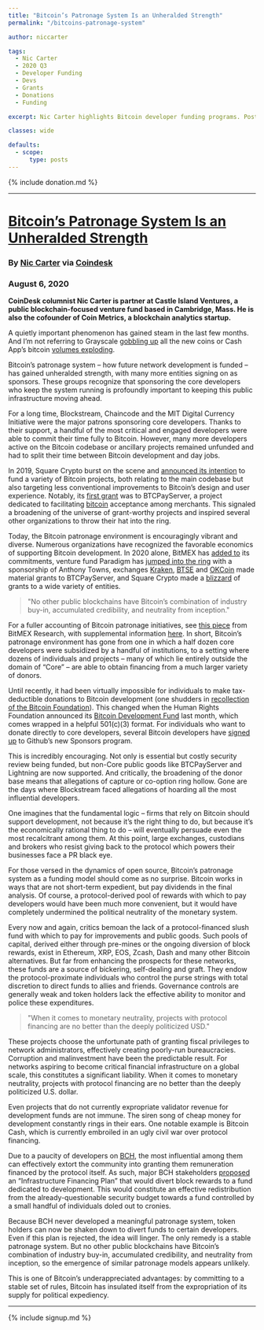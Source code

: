 ```yaml
---
title: "Bitcoin’s Patronage System Is an Unheralded Strength"
permalink: "/bitcoins-patronage-system"

author: niccarter

tags:
  - Nic Carter
  - 2020 Q3
  - Developer Funding
  - Devs
  - Grants
  - Donations
  - Funding

excerpt: Nic Carter highlights Bitcoin developer funding programs. Posted August 6, 2020.

classes: wide

defaults:
  - scope:
      type: posts
---
```


{% include donation.md %}

***

# [Bitcoin’s Patronage System Is an Unheralded Strength](https://www.coindesk.com/bitcoins-patronage-system-is-an-unheralded-strength)
### By [Nic Carter](https://twitter.com/nic__carter) via [Coindesk](https://www.coindesk.com/)
### August 6, 2020

**CoinDesk columnist Nic Carter is partner at Castle Island Ventures, a public blockchain-focused venture fund based in Cambridge, Mass. He is also the cofounder of Coin Metrics, a blockchain analytics startup.**

A quietly important phenomenon has gained steam in the last few months. And I’m not referring to Grayscale [gobbling up](https://www.coindesk.com/grayscale-says-institutions-invested-record-900m-in-crypto-products-in-q2) all the new coins or Cash App’s bitcoin [volumes exploding](https://www.coindesk.com/square-reports-increase-quarterly-bitcoin-revenue). 

Bitcoin’s patronage system – how future network development is funded – has gained unheralded strength, with many more entities signing on as sponsors. These groups recognize that sponsoring the core developers who keep the system running is profoundly important to keeping this public infrastructure moving ahead. 

For a long time, Blockstream, Chaincode and the MIT Digital Currency Initiative were the major patrons sponsoring core developers. Thanks to their support, a handful of the most critical and engaged developers were able to commit their time fully to Bitcoin. However, many more developers active on the Bitcoin codebase or ancillary projects remained unfunded and had to split their time between Bitcoin development and day jobs.

In 2019, Square Crypto burst on the scene and [announced its intention](https://www.coindesk.com/square-crypto-lead-the-product-were-focusing-on-is-bitcoin) to fund a variety of Bitcoin projects, both relating to the main codebase but also targeting less conventional improvements to Bitcoin’s design and user experience. Notably, its [first grant](https://medium.com/@squarecrypto/grant-1-btcpay-server-8f158621bf91) was to BTCPayServer, a project dedicated to facilitating [bitcoin](https://www.coindesk.com/price/bitcoin) acceptance among merchants. This signaled a broadening of the universe of grant-worthy projects and inspired several other organizations to throw their hat into the ring.

Today, the Bitcoin patronage environment is encouragingly vibrant and diverse. Numerous organizations have recognized the favorable economics of supporting Bitcoin development. In 2020 alone, BitMEX has [added to](https://blog.bitmex.com/bitcoin-developer-grant-provided-to-jeremy-rubin/) its commitments, venture fund Paradigm has [jumped into the ring](https://www.matthuang.com/funding_bitcoin_development) with a sponsorship of Anthony Towns, exchanges [Kraken](https://blog.kraken.com/post/5491/kraken-grants-150000-btcpay/), [BTSE](https://blog.btcpayserver.org/btcpay-server-btse/) and [OKCoin](https://blog.btcpayserver.org/btcpay-server-grant-7-okcoin/) made material grants to BTCPayServer, and Square Crypto made a [blizzard](https://medium.com/@squarecrypto/square-crypto-grants-for-everybody-93d614f5fd0e) of grants to a wide variety of entities.

> "No other public blockchains have Bitcoin’s combination of industry buy-in, accumulated credibility, and neutrality from inception."

For a fuller accounting of Bitcoin patronage initiatives, see [this piece](https://blog.bitmex.com/who-funds-bitcoin-development/) from BitMEX Research, with supplemental information [here](https://polylunar.com/Bitcoin-grants-tracker/). In short, Bitcoin’s patronage environment has gone from one in which a half dozen core developers were subsidized by a handful of institutions, to a setting where dozens of individuals and projects – many of which lie entirely outside the domain of “Core” – are able to obtain financing from a much larger variety of donors.

Until recently, it had been virtually impossible for individuals to make tax-deductible donations to Bitcoin development (one shudders in [recollection of the Bitcoin Foundation](https://www.coindesk.com/bitcoin-foundations-comeback-can-be-saved)). This changed when the Human Rights Foundation announced its [Bitcoin Development Fund](https://hrf.org/programs_posts/devfund/) last month, which comes wrapped in a helpful 501(c)(3) format. For individuals who want to donate directly to core developers, several Bitcoin developers have [signed up](https://bitcoindevlist.com/) to Github’s new Sponsors program.

This is incredibly encouraging. Not only is essential but costly security review being funded, but non-Core public goods like BTCPayServer and Lightning are now supported. And critically, the broadening of the donor base means that allegations of capture or co-option ring hollow. Gone are the days where Blockstream faced allegations of hoarding all the most influential developers.

One imagines that the fundamental logic – firms that rely on Bitcoin should support development, not because it’s the right thing to do, but because it’s the economically rational thing to do – will eventually persuade even the most recalcitrant among them. At this point, large exchanges, custodians and brokers who resist giving back to the protocol which powers their businesses face a PR black eye.

For those versed in the dynamics of open source, Bitcoin’s patronage system as a funding model should come as no surprise. Bitcoin works in ways that are not short-term expedient, but pay dividends in the final analysis. Of course, a protocol-derived pool of rewards with which to pay developers would have been much more convenient, but it would have completely undermined the political neutrality of the monetary system.

Every now and again, critics bemoan the lack of a protocol-financed slush fund with which to pay for improvements and public goods. Such pools of capital, derived either through pre-mines or the ongoing diversion of block rewards, exist in Ethereum, XRP, EOS, Zcash, Dash and many other Bitcoin alternatives. But far from enhancing the prospects for these networks, these funds are a source of bickering, self-dealing and graft. They endow the protocol-proximate individuals who control the purse strings with total discretion to direct funds to allies and friends. Governance controls are generally weak and token holders lack the effective ability to monitor and police these expenditures.

> "When it comes to monetary neutrality, projects with protocol financing are no better than the deeply politicized USD."

These projects choose the unfortunate path of granting fiscal privileges to network administrators, effectively creating poorly-run bureaucracies. Corruption and malinvestment have been the predictable result. For networks aspiring to become critical financial infrastructure on a global scale, this constitutes a significant liability. When it comes to monetary neutrality, projects with protocol financing are no better than the deeply politicized U.S. dollar.

Even projects that do not currently expropriate validator revenue for development funds are not immune. The siren song of cheap money for development constantly rings in their ears. One notable example is Bitcoin Cash, which is currently embroiled in an ugly civil war over protocol financing. 

Due to a paucity of developers on [BCH](https://www.coindesk.com/price/bitcoin-cash), the most influential among them can effectively extort the community into granting them remuneration financed by the protocol itself. As such, major BCH stakeholders [proposed](https://www.coindesk.com/bitcoin-cash-miners-propose-controversial-soft-fork-for-zcash-style-development-fund) an “Infrastructure Financing Plan” that would divert block rewards to a fund dedicated to development. This would constitute an effective redistribution from the already-questionable security budget towards a fund controlled by a small handful of individuals doled out to cronies.

Because BCH never developed a meaningful patronage system, token holders can now be shaken down to divert funds to certain developers. Even if this plan is rejected, the idea will linger. The only remedy is a stable patronage system. But no other public blockchains have Bitcoin’s combination of industry buy-in, accumulated credibility, and neutrality from inception, so the emergence of similar patronage models appears unlikely. 

This is one of Bitcoin’s underappreciated advantages: by committing to a stable set of rules, Bitcoin has insulated itself from the expropriation of its supply for political expediency.



***

{% include signup.md %}